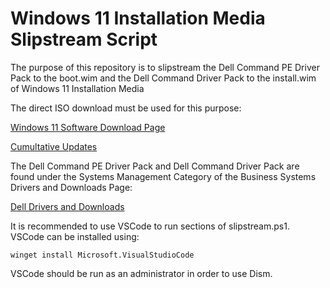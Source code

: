 # Windows 11 Installation Media Slipstream Script

The purpose of this repository is to slipstream the Dell Command PE Driver Pack to the boot.wim and the Dell Command Driver Pack to the install.wim of Windows 11 Installation Media

The direct ISO download must be used for this purpose:

[Windows 11 Software Download Page](https://www.microsoft.com/software-download/windows11)

[Cumultative Updates](https://www.catalog.update.microsoft.com/Search.aspx?q=cumulative%20update%20for%2023h2%20x64)

The Dell Command PE Driver Pack and Dell Command Driver Pack are found under the Systems Management Category of the Business Systems Drivers and Downloads Page:

[Dell Drivers and Downloads](https://www.dell.com/support/home/en-uk?app=drivers)

It is recommended to use VSCode to run sections of slipstream.ps1. VSCode can be installed using:

```
winget install Microsoft.VisualStudioCode
```

 VSCode should be run as an administrator in order to use Dism.
